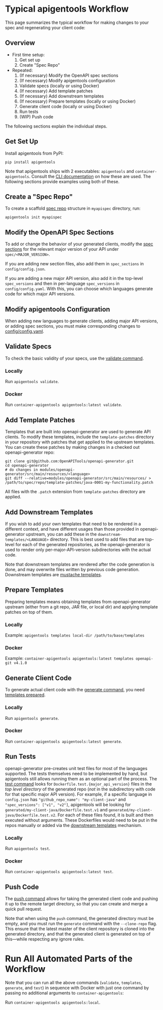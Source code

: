 # Typical apigentools Workflow

This page summarizes the typical workflow for making changes to your spec and regenerating your client code:

## Overview

* First time setup:
    1. Get set up
    2. Create "Spec Repo"
* Repeated:
    1. (If necessary) Modify the OpenAPI spec sections
    2. (If necessary) Modify apigentools configuration
    3. Validate specs (locally or using Docker)
    4. (If necessary) Add template patches
    5. (If necessary) Add downstream templates
    6. (If necessary) Prepare templates (locally or using Docker)
    7. Generate client code (locally or using Docker)
    8. Run tests
    9. (WIP) Push code

The following sections explain the individual steps.

## Get Set Up

Install apigentools from PyPI:

```
pip install apigentools
```

Note that apigentools ships with 2 executables: `apigentools` and `container-apigentools`. Consult the [CLI documentation](cli.md) on how these are used. The following sections provide examples using both of these.

## Create a "Spec Repo"

To create a scaffold [spec repo](spec_repo.md) structure in `myapispec` directory, run:

```
apigentools init myapispec
```

## Modify the OpenAPI Spec Sections

To add or change the behavior of your generated clients, modify the [spec sections](spec_repo.md#section-files) for the relevant major version of your API under `spec/<MAJOR_VERSION>`. 

If you are adding new section files, also add them in `spec_sections` in `config/config.json`. 

If you are adding a new major API version, also add it in the top-level `spec_versions` and then in per-language `spec_versions` in `config/config.yaml`. With this, you can choose which languages generate code for which major API versions.

## Modify apigentools Configuration

When adding new languages to generate clients, adding major API versions, or adding spec sections, you must make corresponding changes to [config/config.yaml](spec_repo.md#configconfigjson).

## Validate Specs

To check the basic validity of your specs, use the [validate command](cli.md#apigentools-validate).

### Locally

Run `apigentools validate`.

### Docker

Run `container-apigentools apigentools:latest validate`.

## Add Template Patches

Templates that are built into openapi-generator are used to generate API clients. To modify these templates, include the `template-patches` directory in your repository with patches that get applied to the upstream templates. You can create these patches by making changes in a checked out openapi-generator repo:

```
git clone git@github.com:OpenAPITools/openapi-generator.git
cd openapi-generator
# do changes in modules/openapi-generator/src/main/resources/<language>
git diff --relative=modules/openapi-generator/src/main/resources/ > /path/to/spec/repo/template-patches/java-0001-my-functionality.patch
```

All files with the `.patch` extension from `template-patches` directory are applied.

## Add Downstream Templates

If you wish to add your own templates that need to be rendered in a different context, and have different usages than those provided in openapi-generator upstream, you can add these in the `downstream-templates/<LANGUAGE>` directory. This is best used to add files that are top-level for each of the generated repositories, as the openapi-generator is used to render only per-major-API-version subdirectories with the actual code.

Note that downstream templates are rendered after the code generation is done, and may overwrite files written by previous code generation. Downstream templates are [mustache templates](https://mustache.github.io/).

## Prepare Templates

Preparing templates means obtaining templates from openapi-generator upstream (either from a git repo, JAR file, or local dir) and applying template patches on top of them.

### Locally

Example: `apigentools templates local-dir /path/to/base/templates`

### Docker

Example: `container-apigentools apigentools:latest templates openapi-git v4.1.0`

## Generate Client Code

To generate actual client code with the [generate command](cli.md#apigentools-generate), you need [templates prepared](#prepare-templates).

### Locally

Run `apigentools generate`.

### Docker

Run `container-apigentools apigentools:latest generate`.

## Run Tests

openapi-generator pre-creates unit test files for most of the languages supported. The tests themselves need to be implemented by hand, but apigentools still allows running them as an optional part of the process. The [test command](cli.md#apigentools-test) looks for `Dockerfile.test.{major_api_version}` files in the *top level directory* of the generated repo (*not* in the subdirectory with code for that specific major API version). For example, if a specific language in `config.json` has `"github_repo_name": "my-client-java"` and `"spec_versions": ["v1", "v2"]`, apigentools will be looking for `generated/my-client-java/Dockerfile.test.v1` and `generated/my-client-java/Dockerfile.test.v2`. For each of these files found, it is built and then executed without arguments. These Dockerfiles would need to be put in the repos manually or added via the [downstream templates](#add-downstream-templates) mechanism.

### Locally

Run `apigentools test`.

### Docker

Run `container-apigentools apigentools:latest test`.

## Push Code

The [push command](cli.md#apigentools-push) allows for taking the generated client code and pushing it up to the remote target directory, so that you can create and merge a quick pull request.

Note that when using the `push` command, the generated directory must be empty, and you must run the `generate` command with the `--clone-repo` flag. This ensure that the latest master of the client repository is cloned into the generated directory, and that the generated client is generated on top of this—while respecting any ignore rules.

# Run All Automated Parts of the Workflow

Note that you can run all the above commands (`validate`, `templates`, `generate`, and `test`) in sequence with Docker with just one command by passing no additional arguments to `container-apigentools`:

Run `container-apigentools apigentools:local`.
